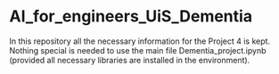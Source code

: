 # AI_for_engineers_UiS_Dementia

In this repository all the necessary information for the Project 4 is kept. Nothing special is needed to use the main file Dementia_project.ipynb (provided all necessary libraries are installed in the environment).  
